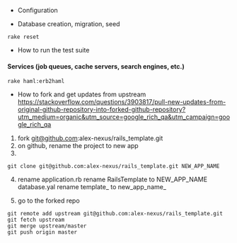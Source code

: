 * Configuration

* Database creation, migration, seed

```
rake reset
```

* How to run the test suite

#### Services (job queues, cache servers, search engines, etc.)
```
rake haml:erb2haml
```

* How to fork and get updates from upstream
https://stackoverflow.com/questions/3903817/pull-new-updates-from-original-github-repository-into-forked-github-repository?utm_medium=organic&utm_source=google_rich_qa&utm_campaign=google_rich_qa

1. fork git@github.com:alex-nexus/rails_template.git
2. on github, rename the project to new app
3.
```
git clone git@github.com:alex-nexus/rails_template.git NEW_APP_NAME
```

4. rename
application.rb rename RailsTemplate to NEW_APP_NAME
database.yal rename template_ to new_app_name_

5. go to the forked repo
```
git remote add upstream git@github.com:alex-nexus/rails_template.git
git fetch upstream      
git merge upstream/master
git push origin master
```
